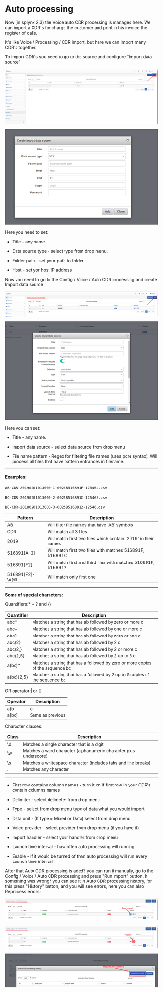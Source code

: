 Auto processing
==========

Now (in splynx 2.3) the Voice auto CDR processing is managed here. We can import a CDR's for charge the customer and print in his invoice the register of calls.

It's like Voice / Processing / CDR import, but here we can import many CDR's together.

To import CDR's you need to go to the source and configure "Import data source"

![Import](1.png)

![Import](2.png)

Here you need to set:

  * Title - any name.

  * Data source type - select type from drop menu.

  * Folder path - set your path to folder

  * Host - set yor host IP address

Now you need to go to the Config / Voice / Auto CDR processing and create Import data source

![Import](3.png)

![Import](4.png)

Here you can set:

  * Title - any name.

  * Import data source - select data source from drop menu

  * File name pattern - Regex for filtering file names (uses pcre syntax):
    Will process all files that have pattern entrances in filename.

---

#### Examples:

    AB-CDR-20190201013000-1-0025B516891F-125464.csv

    BC-CDR-20190201013000-2-0025B516891C-125465.csv

    BC-CDR-20180201013000-3-0025B5168912-12546.csv

|Pattern         | Description                                                     |
|----------------|-----------------------------------------------------------------|
|AB              | Will filter file names that have 'AB' symbols                   |
|CDR             | Will match all 3 files                                          |
|2019            | Will match first two files which contain '2019' in their names  |
|516891[A-Z]     | Will match first two files with matches 516891F, 516891C        |
|516891[F2]      |Will match first and third files with matches 516891F, 5168912   |
|516891[F2]-\d{6}|  Will match only first one                                      |

---

**Some of special characters:**

Quantifiers:* + ? and {}

|Quantifier              | Description                                                                    |
|------------------------|--------------------------------------------------------------------------------|
|abc*                    | Matches a string that has ab followed by zero or more c                        |
|abc+                    | Matches a string that has ab followed by one or more c                         |
|abc?                    | Matches a string that has ab followed by zero or one c                         |
|abc{2}                  | Matches a string that has ab followed by 2 c                                   |
|abc{2,}                 | Matches a string that has ab followed by 2 or more c                           |
|abc{2,5}                | Matches a string that has ab followed by 2 up to 5 c                           |
|a(bc)*                  | Matches a string that has a followed by zero or more copies of the sequence bc |
|a(bc){2,5}              | Matches a string that has a followed by 2 up to 5 copies of the sequence bc    |

 OR operator:| or []

|Operator | Description                                                              |
|---------|--------------------------------------------------------------------------|
|a(b|c)   | Matches a string that has a followed by b or c                           |
|a[bc]    | Same as previous                                                         |

Character classes:

| Class | Description                                                                |
|-------|----------------------------------------------------------------------------|
| \d    | Matches a single character that is a digit                                 |
| \w    | Matches a word character (alphanumeric character plus underscore)          |
| \s    | Matches a whitespace character (includes tabs and line breaks)             |
| .     | Matches any character                                                      |

---

  * First row contains column names - turn it on if first row in your CDR's contain columns names

  * Delimiter - select delimeter from drop menu

  * Type - select from drop menu type of data what you would import

  * Data unit - (If type = Mixed or Data) select from drop menu

  * Voice provider - select provider from drop menu (if you have it)

  * Import handler - select your handler from drop menu

  * Launch time interval - haw often auto processing will running

  * Enable - if it would be turned of than auto processing will run every Launch time interval

After that Auto CDR processing is aded? you can run it manually, go to the Config / Voice / Auto CDR processing and press "Run import" button.
If something was wrong? you can see it in Auto CDR processing history, for this press "History" button, and you will see errors, here you can also Reprocess errors:

![Import](5.png)

![Import](6.png)

![Import](7.png)
